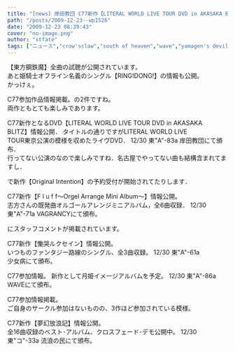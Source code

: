 ```yaml
---
title: "[news] 岸田教団 C77新作【LITERAL WORLD LIVE TOUR DVD in AKASAKA BLITZ】特設ページオープン"
path: "/posts/2009-12-23--wp1526"
date: "2009-12-23 08:39:43"
cover: "no-image.png"
author: "stfate"
tags: ["ニュース","crow'sclaw","south of heaven","wave","yamagen's devileliet","三澤秋","少女病","岸田教団","志方あきこ","流浪の民"]
---
```


<style type="text/css">
<!--
p {white-space: pre-wrap};
-->
</style>


【東方鋼鉄魔】全曲の試聴が公開されています。
あと姫騎士オフライン名義のシングル【RING!DONG!】の情報も公開。
かっけぇ。


C77参加作品情報掲載。の2件ですね。
両作ともとても楽しみであります。



C77新作となるDVD【LITERAL WORLD LIVE TOUR DVD in AKASAKA BLITZ】情報公開．
タイトルの通りですがLITERAL WORLD LIVE TOUR東京公演の模様を収めたライヴDVD．
12/30 東"A"-83a 岸田教団にて頒布．
行ってない公演のなので楽しみですね．名古屋でやってない曲も結構含まれてますし．


で新作【Original Intention】の予約受付が開始されてたりします．


C77新作【F l u f f～Orgel Arrange Mini Album～】情報公開。
志方さんの既発曲オルゴールアレンジミニアルバム，全6曲収録．
12/30 東"A"-71a VAGRANCYにて頒布。


にスタッフコメントが掲載されています。


C77新作【慟哭ルクセイン】情報公開。
いつものファンタジー路線のシングル、全3曲収録。
12/30 東"A"-61a 少女病にて頒布。


C77参加情報。
新作として月姫イメージアルバムを予定。
12/30 東"A"-86a WAVEにて頒布。


C77参加情報掲載。
ご自身のサークル参加はないものの、3作ほど参加されている模様。



C77新作【夢幻放浪記】情報公開。
全16曲収録のベスト･アルバム、クロスフェード･デモ公開中。
12/30 東"コ"-33a 流浪の民にて頒布。